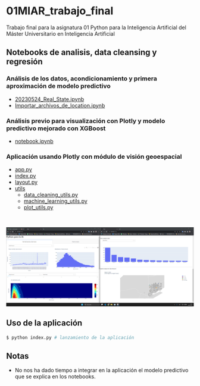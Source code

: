 # 01MIAR_trabajo_final
Trabajo final para la asignatura 01 Python para la Inteligencia Artificial del Máster Universitario en Inteligencia Artificial


## Notebooks de analisis, data cleansing y regresión
### Análisis de los datos, acondicionamiento y primera aproximación de modelo predictivo
- [20230524_Real_State.ipynb](Analisis\20230524_Real_State.ipynb)
- [Importar_archivos_de_location.ipynb](Analisis\Importar_archivos_de_location.ipynb)

### Análisis previo para visualización con Plotly y modelo predictivo mejorado con XGBoost
- [notebook.ipynb](notebook.ipynb)

### Aplicación usando Plotly con módulo de visión geoespacial
- [app.py](app.py)
- [index.py](index.py)
- [layout.py](layout.py)
- [utils](\utils)
    - [data_cleaning_utils.py](utils\data_cleaning_utils.py)
    - [machine_learning_utils.py](utils\machine_learning_utils.py)
    - [plot_utils.py](utils\plot_utils.py)

<br>

![image.jpg](/res/image.jpg)

## Uso de la aplicación
```bash
$ python index.py # lanzamiento de la aplicación
```

## Notas
- No nos ha dado tiempo a integrar en la aplicación el modelo predictivo que se explica en los notebooks.